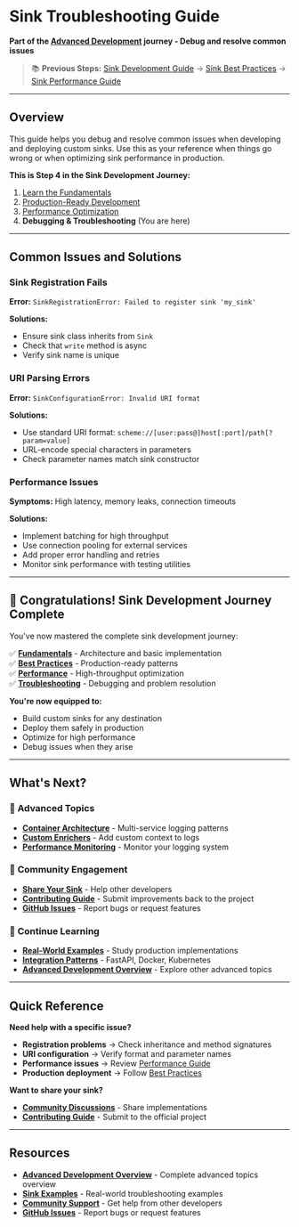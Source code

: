 # Sink Troubleshooting Guide

**Part of the [Advanced Development](advanced-development.md) journey - Debug and resolve common issues**

> 📚 **Previous Steps:** [Sink Development Guide](sink-development.md) → [Sink Best Practices](sink-best-practices.md) → [Sink Performance Guide](sink-performance.md)

---

## Overview

This guide helps you debug and resolve common issues when developing and deploying custom sinks. Use this as your reference when things go wrong or when optimizing sink performance in production.

**This is Step 4 in the Sink Development Journey:**

1. [Learn the Fundamentals](sink-development.md)
2. [Production-Ready Development](sink-best-practices.md)
3. [Performance Optimization](sink-performance.md)
4. **Debugging & Troubleshooting** (You are here)

---

## Common Issues and Solutions

### Sink Registration Fails

**Error:** `SinkRegistrationError: Failed to register sink 'my_sink'`

**Solutions:**

- Ensure sink class inherits from `Sink`
- Check that `write` method is async
- Verify sink name is unique

### URI Parsing Errors

**Error:** `SinkConfigurationError: Invalid URI format`

**Solutions:**

- Use standard URI format: `scheme://[user:pass@]host[:port]/path[?param=value]`
- URL-encode special characters in parameters
- Check parameter names match sink constructor

### Performance Issues

**Symptoms:** High latency, memory leaks, connection timeouts

**Solutions:**

- Implement batching for high throughput
- Use connection pooling for external services
- Add proper error handling and retries
- Monitor sink performance with testing utilities

---

## 🎉 Congratulations! Sink Development Journey Complete

You've now mastered the complete sink development journey:

✅ **[Fundamentals](sink-development.md)** - Architecture and basic implementation  
✅ **[Best Practices](sink-best-practices.md)** - Production-ready patterns  
✅ **[Performance](sink-performance.md)** - High-throughput optimization  
✅ **[Troubleshooting](sink-troubleshooting.md)** - Debugging and problem resolution

**You're now equipped to:**

- Build custom sinks for any destination
- Deploy them safely in production
- Optimize for high performance
- Debug issues when they arise

---

## What's Next?

### 🚀 **Advanced Topics**

- **[Container Architecture](../examples/index.md#container-architecture)** - Multi-service logging patterns
- **[Custom Enrichers](advanced-development.md#custom-enrichers)** - Add custom context to logs
- **[Performance Monitoring](../examples/index.md#performance--monitoring)** - Monitor your logging system

### 🤝 **Community Engagement**

- **[Share Your Sink](https://github.com/chris-haste/fastapi-logger/discussions)** - Help other developers
- **[Contributing Guide](contributing.md)** - Submit improvements back to the project
- **[GitHub Issues](https://github.com/chris-haste/fastapi-logger/issues)** - Report bugs or request features

### 📖 **Continue Learning**

- **[Real-World Examples](../examples/sink_examples/)** - Study production implementations
- **[Integration Patterns](../examples/sink_integrations/)** - FastAPI, Docker, Kubernetes
- **[Advanced Development Overview](advanced-development.md)** - Explore other advanced topics

---

## Quick Reference

**Need help with a specific issue?**

- **Registration problems** → Check inheritance and method signatures
- **URI configuration** → Verify format and parameter names
- **Performance issues** → Review [Performance Guide](sink-performance.md)
- **Production deployment** → Follow [Best Practices](sink-best-practices.md)

**Want to share your sink?**

- **[Community Discussions](https://github.com/chris-haste/fastapi-logger/discussions)** - Share implementations
- **[Contributing Guide](contributing.md)** - Submit to the official project

---

## Resources

- **[Advanced Development Overview](advanced-development.md)** - Complete advanced topics overview
- **[Sink Examples](../examples/sink_examples/)** - Real-world troubleshooting examples
- **[Community Support](https://github.com/chris-haste/fastapi-logger/discussions)** - Get help from other developers
- **[GitHub Issues](https://github.com/chris-haste/fastapi-logger/issues)** - Report bugs or request features
